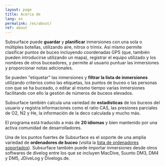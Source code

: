 ```yaml
---
layout: page
title: Acerca de
lang: es
permalink: /es/about/
ref: about
---
```

Subsurface puede **guardar** y **planificar** inmersiones con una sola o múltiples botellas, utilizando aire, nitrox o trimix. Así mismo permite clasificar puntos de buceo incluyendo coordenadas GPS (que, también pueden introducirse utilizando un mapa), registrar el equipo utilizado y los nombres de otros buceadores, y permite al usuario puntuar las inmersiones y proporcionar notas adicionales.

Se pueden "etiquetar" las inmersiones y **filtrar la lista de inmersiones** utilizando criterios como las etiquetas, los puntos de buceo o las personas con que se ha buceado, o editar al mismo tiempo varias inmersiones facilitando con ello la gestión de números de buceos elevados.

Subsurface también calcula una variedad de **estadísticas** de los buceos del usuario y registra informaciones como el ratio CAS, las presiones parciales de O2, N2 y He, la información de la deco calculada y mucho más.

El programa está traducido a más de **20 idiomas** y bien mantenido por una activa comunidad de desarrolladores.

Una de los puntos fuertes de Subsurface es el soporte de una amplia variedad de **ordenadores de buceo** (visita la [lista de ordenadores soportados](https://subsurface-divelog.org/documentation/supported-dive-computers/)). Subsurface también puede importar inmersiones desde otros softwares de divelog entre los que se incluyen MacDive, Suunto DM3, DM4 y DM5, JDiveLog y Divelogs.de.

